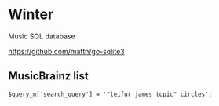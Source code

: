 # Winter

Music SQL database

https://github.com/mattn/go-sqlite3

## MusicBrainz list

~~~
$query_m['search_query'] = '"leifur james topic" circles';
~~~
